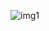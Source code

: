 ![img1](https://user-images.githubusercontent.com/59271775/111078266-8e29e700-852f-11eb-8e11-82affaed44c9.jpg)
